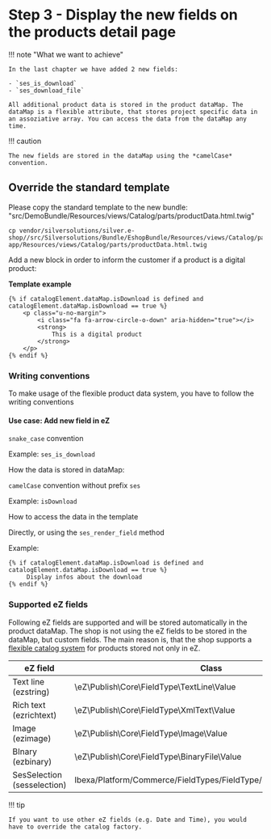 # Step 3 - Display the new fields on the products detail page

!!! note "What we want to achieve"

    In the last chapter we have added 2 new fields:

    - `ses_is_download`
    - `ses_download_file`

    All additional product data is stored in the product dataMap. The dataMap is a flexible attribute, that stores project specific data in an assoziative array. You can access the data from the dataMap any time.

!!! caution

    The new fields are stored in the dataMap using the *camelCase* convention.

## Override the standard template

Please copy the standard template to the new bundle: "src/DemoBundle/Resources/views/Catalog/parts/productData.html.twig"

``` 
cp vendor/silversolutions/silver.e-shop//src/Silversolutions/Bundle/EshopBundle/Resources/views/Catalog/parts/productData.html.twig  app/Resources/views/Catalog/parts/productData.html.twig
```

Add a new block in order to inform the customer if a product is  a digital product:

**Template example**

``` html+twig
{% if catalogElement.dataMap.isDownload is defined and catalogElement.dataMap.isDownload == true %}
    <p class="u-no-margin">
        <i class="fa fa-arrow-circle-o-down" aria-hidden="true"></i>
        <strong>
            This is a digital product
        </strong>
    </p>
{% endif %}
```

### Writing conventions

To make usage of the flexible product data system, you have to follow the writing conventions

#### Use case: Add new field in eZ

`snake_case` convention

Example: `ses_is_download`

How the data is stored in dataMap:

`camelCase` convention without prefix `ses`

Example: `isDownload`

How to access the data in the template

Directly, or using the `ses_render_field` method

Example:

```html+twig
{% if catalogElement.dataMap.isDownload is defined and catalogElement.dataMap.isDownload == true %}
     Display infos about the download
{% endif %}
```

### Supported eZ fields

Following eZ fields are supported and will be stored automatically in the product dataMap. The shop is not using the eZ fields to be stored in the dataMap, but custom fields. The main reason is, that the shop supports a [flexible catalog system](#) for products stored not only in eZ.

|eZ field|Class|In the dataMap converted to|
|--- |--- |--- |
|Text line (ezstring)|\eZ\Publish\Core\FieldType\TextLine\Value|Silversolutions\Bundle\EshopBundle\Content\Fields\TextLineField|
|Rich text (ezrichtext)|\eZ\Publish\Core\FieldType\XmlText\Value|Silversolutions\Bundle\EshopBundle\Content\Fields\TextBlockField|
|Image (ezimage)|\eZ\Publish\Core\FieldType\Image\Value|Silversolutions\Bundle\EshopBundle\Content\Fields\ImageField|
|BInary (ezbinary)|\eZ\Publish\Core\FieldType\BinaryFile\Value|Silversolutions\Bundle\EshopBundle\Content\Fields\FileField|
|SesSelection (sesselection)|Ibexa/Platform/Commerce/FieldTypes/FieldType/SesExternalData\Value|Silversolutions\Bundle\EshopBundle\Content\Fields\TextLineField|

!!! tip

    If you want to use other eZ fields (e.g. Date and Time), you would have to override the catalog factory.
